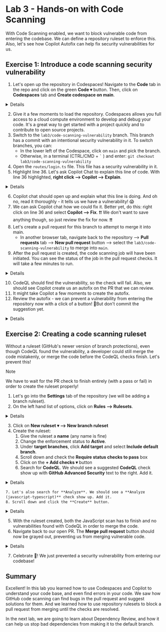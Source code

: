 # Lab 3 - Hands-on with Code Scanning

With Code Scanning enabled, we want to block vulnerable code from entering the codebase. We can define a repository ruleset to enforce this. Also, let's see how Copilot Autofix can help fix security vulnerabilities for us.

## Exercise 1: Introduce a code scanning security vulnerability

1. Let's open up the repository in Codespaces! Navigate to the **Code** tab in the repo and click on the green **Code ▾** button. Then, click on **Codespaces** tab and **Create codespace on main**.

<details>
  <img src="images/lab-3-1-1.png"/>
</details>

2. Give it a few moments to load the repository. Codespaces allows you full access to a cloud compute environment to develop and debug your code. It's a great way to get started with a project quickly and to contribute to open source projects.
3. Switch to the `lab3/code-scanning-vulnerability` branch. This branch has a commit with an intentional security vulnerability in it. To switch branches, you can:
    - In the lower left of the Codespace, click on `main` and pick the branch.
    - Otherwise, in a terminal (CTRL/CMD + `` ` `` ) and enter: `git checkout lab3/code-scanning-vulnerability`
4. Open the `routes/login.ts` file. This file has a security vulnerability in it.
5. Highlight line 36. Let's ask Copilot Chat to explain this line of code. With line 36 highlighted, **right click --> Copilot --> Explain**.

<details>
  <img src="images/lab-3-1-2.png"/>
</details>

6. Copilot chat should open up and explain what this line is doing. And oh no, read it thoroughly - it tells us we have a vulnerability! 😱
7. We can ask Copilot chat how we could fix it. Better yet, do this: right click on line 36 and select **Copilot --> Fix**. ❗️❗️ We don't want to save anything though, so just review the fix for now. ❗️❗️
8. Let's create a pull request for this branch to attempt to merge it into main.
    - In another browser tab, navigate back to the repository --> **Pull requests** tab --> **New pull request** button --> select the `lab3/code-scanning-vulnerability` to merge into `main`.
9. After the pull request is created, the code scanning job will have been initiated. You can see the status of the job in the pull request checks. It will take a few minutes to run.

<details>
  <img src="images/lab-3-1-3.png"/>
</details>

10. CodeQL should find the vulnerability, so the check will fail. Also, we should see Copilot create us an autofix on the PR that we can review.
11. It might take Copilot a few moments to create the autofix.
12. Review the autofix - we can prevent a vulnerability from entering the repository now with a click of a button! 🎉But don't commit the suggestion yet.

<details>
  <img src="images/lab-3-1-4.png"/>
</details>

## Exercise 2: Creating a code scanning ruleset

Without a ruleset (GitHub's newer version of branch protections), even though CodeQL found the vulnerability, a developer could still merge the code mistakenly, or merge the code before the CodeQL checks finish. Let's prevent this!

> [!NOTE]  
> We have to wait for the PR check to finish entirely (with a pass or fail) in order to create the ruleset properly!

1. Let's go into the **Settings** tab of the repository (we will be adding a branch ruleset).
2. On the left hand list of options, click on **Rules --> Rulesets**.

<details>
  <img src="images/lab-3-2-1.png"/>
</details>

3. Click on **New ruleset ▾ --> New branch ruleset**
4. Create the ruleset:
    1. Give the ruleset a **name** (any name is fine)
    2. Change the enforcement status to **Active**.
    3. Under **target branches**, click **Add target** and select **Include default branch**.
    4. Scroll down and check the **Require status checks to pass** box
    5. Click on the **+ Add checks ▾** button
    6. Search for **CodeQL**. We should see a suggested **CodeQL** check show up with **GitHub Advanced Security** text to the right. Add it.

<details>
  <img src="images/lab-3-2-2.png"/>
</details>

    7. Let's also search for **Analyze**. We should see a **Analyze (javascript-typescript)** check show up. Add it.
    8. Scroll down and click the **Create** button.

<details>
  <img src="images/lab-3-2-3.png"/>
</details>

5. With the ruleset created, both the JavaScript scan has to finish and no vulnerabilities found with CodeQL in order to merge the code.
6. Navigate back to our open PR. The **Merge pull request** button should now be grayed out, preventing us from merging vulnerable code.

<details>
  <img src="images/lab-3-2-4.png"/>
</details>

7. Celebrate 🎉! We just prevented a security vulnerability from entering our codebase!

## Summary

Excellent!  In this lab you learned how to use Codespaces and Copilot to understand your code base, and even find errors in your code. We saw how GitHub code scanning can find bugs in the pull request and suggest solutions for them. And we learned how to use repository rulesets to block a pull request from merging until the checks are resolved.

In the next lab, we are going to learn about Dependency Review, and how it can help us stop bad dependencies from making it to the default branch.
